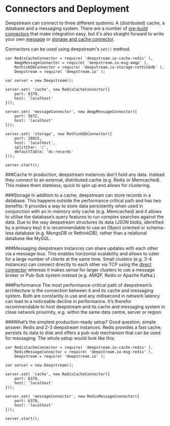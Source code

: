 Connectors and Deployment
===============================

Deepstream can connect to three different systems: A (distributed) cache, a database and a messaging system. There are a number of [pre-build connectors](../download/) that make integration easy, but it's also straight forward to write your own [message](writing-messaging-connector.html) or [storage and cache connector](writing-storage-cache-connector.html).

Connectors can be used using deepstream's `set()` method.

	var RedisCacheConnector = require( 'deepstream.io-cache-redis' ),
		AmqpMessageConnector = require( 'deepstream.io-msg-amqp' ),
		RethinkDbConnector = require( 'deepstream.io-storage-rethinkdb' ),
		Deepstream = require( 'deepstream.io' );

	var server = new Deepstream();

	server.set( 'cache', new RedisCacheConnector({
		port: 6379,
		host: 'localhost' 
	}));

	server.set( 'messageConnector', new AmqpMessageConnector({
		port: 5672,
		host: 'localhost' 
	}));

	server.set( 'storage', new RethinkDbConnector({
		port: 28015,
		host: 'localhost',
		splitChar: '/',
		defaultTable: 'ds-records'
	}));

	server.start();


###Cache
In production, deepstream instances don’t hold any data. Instead they connect to an external, distributed cache (e.g. Redis or Memcached). This makes them stateless, quick to spin up and allows for clustering.

###Storage
In addition to a cache, deepstream can store records in a database. This happens outside the performance critical path and has two benefits: It provides a way to store data persistently when used in conjunction with an in-memory only cache (e.g. Memcached) and it allows to utilise the database’s query features to run complex searches against the data. Due to the way deepstream structures its data (JSON blobs, identified by a primary key) it is recommendable to use an Object oriented or schema-less database (e.g. MongoDB or RethinkDB), rather than a relational database like MySQL.

###Messaging
deepstream instances can share updates with each other via a message-bus. This enables horizontal scalability and allows to cater for a large number of clients at the same time. Small clusters (e.g. 3-4 instances) can connect directly to each other via TCP using the [direct connector](../download/) whereas it makes sense for larger clusters to use a message broker or Pub-Sub system instead (e.g. AMQP, Redis or Apache Kafka.)

###Performance
The most performance-critical path of deepstream’s architecture is the connection between it and its cache and messaging system. Both are constantly in use and any millisecond in network latency can lead to a noticeable decline in performance. It’s therefor recommendable to host deepstream and its cache and messaging system in close network proximity, e.g. within the same data centre, server or region.

###What’s the simplest production-ready setup?
Good question, simple answer: Redis and 2-3 deepstream instances. Redis provides a fast cache, persists its data to disk and offers a pub-sub mechanism that can be used for messaging. The whole setup would look like this:


	var RedisCacheConnector = require( 'deepstream.io-cache-redis' ),
		RedisMessageConnector = require( 'deepstream.io-msg-redis' ),
		Deepstream = require( 'deepstream.io' );

	var server = new Deepstream();

	server.set( 'cache', new RedisCacheConnector({
		port: 6379,
		host: 'localhost' 
	}));

	server.set( 'messageConnector', new RedisMessageConnector({
		port: 6379,
		host: 'localhost' 
	}));

	server.start();